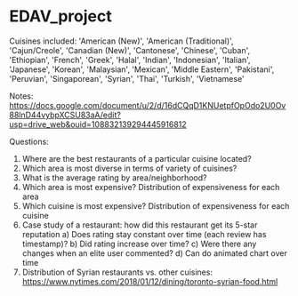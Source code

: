# EDAV_project
Cuisines included: 
    'American (New)',
    'American (Traditional)',
    'Cajun/Creole',
    'Canadian (New)',
    'Cantonese',
    'Chinese',
    'Cuban',
    'Ethiopian',
    'French',
    'Greek',
    'Halal',
    'Indian',
    'Indonesian',
    'Italian',
    'Japanese',
    'Korean',
    'Malaysian',
    'Mexican',
    'Middle Eastern',
    'Pakistani',
    'Peruvian',
    'Singaporean',
    'Syrian',
    'Thai',
    'Turkish',
    'Vietnamese'

Notes:
https://docs.google.com/document/u/2/d/16dCQqD1KNUetpfOpOdo2U0Ov88lnD44vybpXCSU83aA/edit?usp=drive_web&ouid=108832139294445916812 

Questions:

1) Where are the best restaurants of a particular cuisine located?
2) Which area is most diverse in terms of variety of cuisines?
3) What is the average rating by area/neighborhood?
4) Which area is most expensive? Distribution of expensiveness for each area
5) Which cuisine is most expensive? Distribution of expensiveness for each cuisine
6) Case study of a restaurant: how did this restaurant get its 5-star reputation
    a) Does rating stay constant over time (each review has timestamp)?
    b) Did rating increase over time?
    c) Were there any changes when an elite user commented?
    d) Can do animated chart over time
7) Distribution of Syrian restaurants vs. other cuisines: https://www.nytimes.com/2018/01/12/dining/toronto-syrian-food.html

